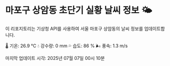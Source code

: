 
# 마포구 상암동 초단기 실황 날씨 정보 🌤️

이 리포지토리는 기상청 API를 사용하여 서울 마포구 상암동의 날씨 정보를 업데이트합니다. 

🌡️ 기온: 26.9 ℃
💧 강수량: 0 mm
💦 습도: 86 %
🌬️ 풍속: 1.3 m/s

마지막 업데이트 시각: 2025년 07월 07일 00시 10분    
